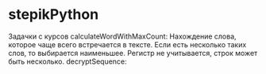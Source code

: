 # stepikPython
Задачки с курсов
calculateWordWithMaxCount: Нахождение слова, которое чаще всего встречается в тексте. Если есть несколько таких слов, то выбирается наименьшее. Регистр не учитывается, строк может быть несколько.
decryptSequence: 
